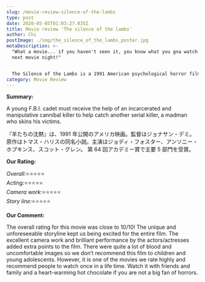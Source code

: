 ```yaml
---
slug: /movie-review-silence-of-the-lambs
type: post
date: 2020-05-05T01:03:27.035Z
title: Movie review 'The silence of the lambs'
author: Chi
postImage: ./img/the_silence_of_the_lambs_poster.jpg
metaDescription: >-
  "What a movie... if you haven't seen it, you know what you gna watch on your
  next movie night!"


  The Silence of the Lambs is a 1991 American psychological horror film directed by Jonathan Demme.
category: Movie Review
---
```


**Summary:**

A young F.B.I. cadet must receive the help of an incarcerated and manipulative cannibal killer to help catch another serial killer, a madman who skins his victims.

『羊たちの沈黙』は、1991 年公開のアメリカ映画。監督はジョナサン・デミ。原作はトマス・ハリスの同名小説。主演はジョディ・フォスター、アンソニー・ホプキンス、スコット・グレン。 第 64 回アカデミー賞で主要 5 部門を受賞。

**Our Rating:**

*Overall:*⭐️⭐️⭐️⭐️⭐️\
*Acting:*⭐️⭐️⭐️⭐️⭐️\
*Camera work:*⭐️⭐️⭐️⭐️⭐️\
*Story line:*⭐️⭐️⭐️⭐️⭐️

**Our Comment:**

The overall rating for this movie was close to 10/10! The unique and unforeseeable storyline kept us being excited for the entire film. The excellent camera work and brilliant performance by the actors/actresses added extra points to the film. There were quite a lot of blood and uncomfortable images so we don’t recommend this film to children and young adolescents. However, it is one of the movies we rate highly and recommend people to watch once in a life time. Watch it with friends and family and a heart-warming hot chocolate if you are not a big fan of horrors.
